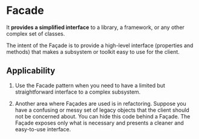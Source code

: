 # Facade

It **provides a simplified interface** to a library, a framework, or any other complex set of classes.

The intent of the Façade is to provide a high-level interface (properties and methods) that makes a subsystem or toolkit easy to use for the client.

## Applicability

1. Use the Facade pattern when you need to have a limited but straightforward interface to a complex subsystem.

2. Another area where Façades are used is in refactoring. Suppose you have a confusing or messy set of legacy objects that the client should not be concerned about. You can hide this code behind a Façade. The Façade exposes only what is necessary and presents a cleaner and easy-to-use interface.
